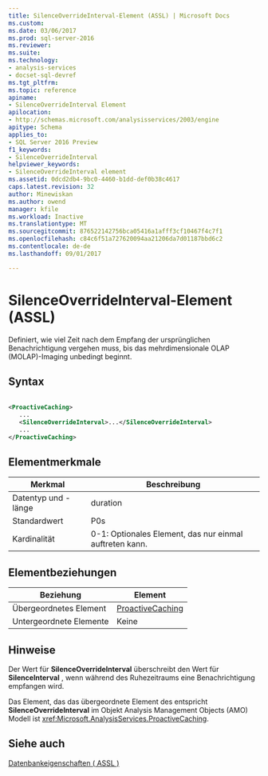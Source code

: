 ```yaml
---
title: SilenceOverrideInterval-Element (ASSL) | Microsoft Docs
ms.custom: 
ms.date: 03/06/2017
ms.prod: sql-server-2016
ms.reviewer: 
ms.suite: 
ms.technology:
- analysis-services
- docset-sql-devref
ms.tgt_pltfrm: 
ms.topic: reference
apiname:
- SilenceOverrideInterval Element
apilocation:
- http://schemas.microsoft.com/analysisservices/2003/engine
apitype: Schema
applies_to:
- SQL Server 2016 Preview
f1_keywords:
- SilenceOverrideInterval
helpviewer_keywords:
- SilenceOverrideInterval element
ms.assetid: 0dcd2db4-9bc0-4460-b1dd-def0b38c4617
caps.latest.revision: 32
author: Minewiskan
ms.author: owend
manager: kfile
ms.workload: Inactive
ms.translationtype: MT
ms.sourcegitcommit: 876522142756bca05416a1afff3cf10467f4c7f1
ms.openlocfilehash: c84c6f51a727620094aa21206da7d01187bbd6c2
ms.contentlocale: de-de
ms.lasthandoff: 09/01/2017

---
```

# <a name="silenceoverrideinterval-element-assl"></a>SilenceOverrideInterval-Element (ASSL)
  Definiert, wie viel Zeit nach dem Empfang der ursprünglichen Benachrichtigung vergehen muss, bis das mehrdimensionale OLAP (MOLAP)-Imaging unbedingt beginnt.  
  
## <a name="syntax"></a>Syntax  
  
```xml  
  
<ProactiveCaching>  
   ...  
   <SilenceOverrideInterval>...</SilenceOverrideInterval>  
   ...  
</ProactiveCaching>  
```  
  
## <a name="element-characteristics"></a>Elementmerkmale  
  
|Merkmal|Beschreibung|  
|--------------------|-----------------|  
|Datentyp und -länge|duration|  
|Standardwert|P0s|  
|Kardinalität|0-1: Optionales Element, das nur einmal auftreten kann.|  
  
## <a name="element-relationships"></a>Elementbeziehungen  
  
|Beziehung|Element|  
|------------------|-------------|  
|Übergeordnetes Element|[ProactiveCaching](../../../analysis-services/scripting/objects/proactivecaching-element-assl.md)|  
|Untergeordnete Elemente|Keine|  
  
## <a name="remarks"></a>Hinweise  
 Der Wert für **SilenceOverrideInterval** überschreibt den Wert für **SilenceInterval** , wenn während des Ruhezeitraums eine Benachrichtigung empfangen wird.  
  
 Das Element, das das übergeordnete Element des entspricht **SilenceOverrideInterval** im Objekt Analysis Management Objects (AMO) Modell ist <xref:Microsoft.AnalysisServices.ProactiveCaching>.  
  
## <a name="see-also"></a>Siehe auch  
 [Datenbankeigenschaften &#40; ASSL &#41;](../../../analysis-services/scripting/properties/properties-assl.md)  
  
  

